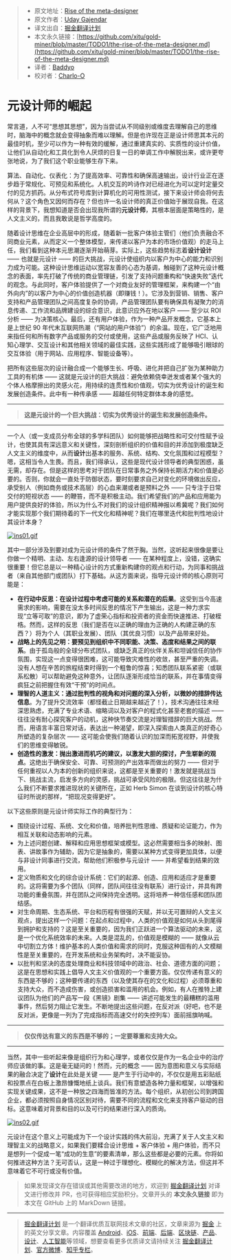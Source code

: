 > * 原文地址：[Rise of the meta-designer](https://interactions.acm.org/archive/view/july-august-2019/the-rise-of-the-meta-designer)
> * 原文作者：[Uday Gajendar](http://ghostinthepixel.com/)
> * 译文出自：[掘金翻译计划](https://github.com/xitu/gold-miner)
> * 本文永久链接：[https://github.com/xitu/gold-miner/blob/master/TODO1/the-rise-of-the-meta-designer.md](https://github.com/xitu/gold-miner/blob/master/TODO1/the-rise-of-the-meta-designer.md)
> * 译者：[Baddyo](https://juejin.im/user/5b0f6d4b6fb9a009e405dda1)
> * 校对者：[Charlo-O](https://github.com/Charlo-O)

# 元设计师的崛起

常言道，人不可“思想其思想”，因为当尝试从不同级别或维度去理解自己的思维时，脑海中的概念就会变得抽象而难以理解。但是也许现在正是设计师思其本元的最佳时机，至少可以作为一种有效的缓解，通过重建真实的、实质性的设计价值，让他们从自动化和工具化到令人厌烦的日复一日的单调工作中解脱出来，或许更夸张地说，为了我们这个职业能够生存下来。

算法、自动化、仪表化：为了提高效率、可靠性和确保高速输出，设计行业正在逐步趋于常规化、可预见和系统化。人机交互的吟诗作对已经进化为可以定时定量交付的见方抓药。从分布式符号库到计算机化的可用性测试，接下来设计师会将何去何从？这个角色又因何而存在？但也许一名设计师的真正价值始于展现自我。在这样的背景下，我想知道是否会出现我所谓的**元设计师**，其根本层面是策略性的，是人文主义的，而且我敢说是哲学高度的。

随着设计思维在企业高层中的形成，随着新一批客户体验主管们（他们负责融合不同商业元素，从而定义一个整体模型，来传递以客户为本的市场价值观）的走马上任，我们看到这种本元思潮逐渐开始萌芽。实际上，这些趋势标志着**设计设计** —— 也就是元设计 —— 的巨大挑战，元设计使组织内以客户为中心的能力和识别力成为可能。这种设计思维运动以宽容友善的心态为基调，触碰到了这种元设计概念的表面，率先打破了传统的商业管理链，引发了支持问题重构和“快速失败”迭代的观念。与此同时，客户体验提供了一个对商业友好的管理框架，来构建一个“由外向内”的以客户为中心的价值创造机器（即赚钱！）。它涉及到营销、销售、客户支持和产品管理团队之间高度复杂的协调，产品管理团队要有确保具有凝聚力的消息传递、工作流和品牌建设的综合意识，此意识应外在地以客户 —— 至少以 ROI 分析 —— 为决策核心。最后，还有用户体验，作为一种产品开发概念，它基本上是上世纪 90 年代末互联网热潮（“网站的用户体验”）的余温。现在，它广泛地用来指任何和所有数字产品或服务的交付或使用，这些产品或服务反映了 HCI、认知心理学、交互设计和其他相关领域的最佳实践，这些实践形成了能够吸引眼球的交互体验（用于网站、应用程序、智能设备等）。

把所有这些层次的设计融合成一个能够生长、呼吸、进化并把自己扩张为某种助力工具的有机体 —— 这就是元设计的巨大挑战：避免依赖侥幸迸发或者某个强大的个体人格摩擦出的灵感火花，用持续的连贯性和价值观，切实为优秀设计的诞生和发展创造条件。此中有一种传承感 —— 超越任何特定群体本身的感觉。

---

> **这是元设计的一个巨大挑战：切实为优秀设计的诞生和发展创造条件。**

---

一个人（或一支成员分布全球的多学科团队）如何能够把战略性和可交付性赋予设计，也使其具有深远意义和关键性，深刻剖析组织的价值和目的并添加到极度缺乏人文主义的维度中，从而**设计**出基本的服务、系统、结构、文化氛围和过程模型？嗯，这相当令人生畏。而且，我们得承认，这些是现代设计领导者的典型困惑，虽无需，却存在。但是这样的思考对于团队在日常事务之外保持长期活力和价值是必要的。否则，你就会一直处于防御状态，要时刻要求自己对变化的环境做出反应，承受别人（例如商务或技术高层）的心血来潮或者是预料之外 —— 只专注于日常交付的短视状态 —— 的鞭笞，而不是积极主动。我们希望我们的产品和应用能为用户提供良好的体验，所以为什么不对我们的设计组织精神报以希冀呢？我们如何才能实现那个我们期待着的下一代文化和精神呢？我们在哪里迭代和批判性地设计其设计本身？

[![ins01.gif](https://deliveryimages.acm.org/10.1145/3340000/3338285/ins01.gif)](http://deliveryimages.acm.org/10.1145/3340000/3338285/ins01.gif)

其中一部分涉及到要对成为元设计师的条件了然于胸。当然，这听起来很像是要让你做一个精明、主动、左右逢源的设计领导者 —— 在某种程度上，没错，这确实很重要！但它总是以一种精心设计的方式重新构建你的观点和行动，为同事和挑战者（来自其他部门或团队）打下基础。从这方面来说，指导元设计师的核心原则可能是：

* **在行动中反思：在设计过程中考虑可能的关系和潜在的后果**。这受到当今高速需求的影响，需要在没太多时间反思的情况下产生输出，这是一种力求实现“立等可取”的意识，即为了虚荣心指标和投资者的资金而快速推进、打破桎梏。然而，这样的反思（我们是否在以正确的理由为正确的人构建正确的东西？）将为个人（其职业发展）、团队（其优良习惯）以及产品带来好处。
* **战略上的先见之明：要预见到组织中不同职能、决策、态度和结果之间的联系**。由于孤岛般的全球分布式团队，或缺乏真正的伙伴关系和坦诚信任的协作氛围，实现这一点变得很困难，这可能导致灾难性的收敛，甚至严重的失调。没有人想在辛苦的旅程结束时得到一个粗鲁的惊喜；知悉团队联系紧密（或联系松散）可以帮助避免这种意外，让团队逐渐形成恰当的联系，并在事情变得疯狂之前把握住有效“干预”的时间点。
* **理智的人道主义：通过批判性的视角和对问题的深入分析，以微妙的措辞传达信息**。为了提升交流效率（都怪截止日期越来越近了！），技术沟通往往未经深思熟虑，充满了专业术语、缩略词以及对客户的程式化甚至老套的描述 —— 往往没有耐心探究客户的动机，这种快节奏交流是对理智措辞的巨大挑战。然而，用语言丰富日常对话，表达出一种渴望，即深入探索由人类真正的好奇心所塑造的复杂层次 —— 这可能会使我们随着认识的加深而拓宽视野，并使我们的思维变得敏锐。
* **创造性的激发：抛出激进而机巧的建议，以激发大胆的探讨，产生崭新的观点**。这绝出于确保安全、可靠、可预测的产出效率而做出的努力 —— 但对于任何重视以人为本的创新的组织来说，这都是至关重要的！激发就是挑战当下、挑战主流，启发多方向的灵感，挑战可承受风险的极限。但这往往是为什么我们不断要求推进现状的关键所在，正如 Herb Simon 在谈到设计的核心特征时所说的那样，“把现况变得更好”。

以下这些原则是元设计师实际工作的典型行为：

* 围绕设计过程、系统、文化和价值，培养批判性思维、质疑和论证能力，作为相互关联和动态影响的元素。
* 为上述问题创建、解释和应用思想框架或模型。这必然需要相当多的映射、图表、讲故事作为辅助，因为它是抽象的，需要以某种方式变得更加具体，以便与非设计同事进行交流，帮助他们积极参与元设计 —— 并希望看到结果的效用。
* 定义物质和文化的综合设计系统：它们的起源、创造、应用和适应才是重要的。这将需要为多个团队（同样，团队间往往没有联系）进行设计，并具有跨功能的重叠氛围，并在团队之间保持完全透明。这将培养一种信任感和团队团结感。
* 对生命周期、生态系统、平台和历程有很强的天赋，并以无可置辩的人文主义观点，提出这样一个问题：在起点和过程中，人类的价值观是如何从头到尾得到拥护和支持的？这是至关重要的，因为我们正跃进一个算法驱动的未来，这是一个优化系统效率的未来。人类是混乱的，价值观是模糊的 —— 就像从云中切割立方体！维护基本的人类价值和需求的同时，克服这种固有的人文模糊性是至关重要的，在开发系统和业务架构时，决不能妥协。
* 以批判和坚决的态度处理商业和科技领域中的政治、社会、道德方面的问题；这是在思想和实践上倡导人文主义价值观的一个重要方面。仅仅传递有意义的东西是不够的；这种要传递的东西（以及使其存在的文化和过程）必须尊重和支持大众，而不造成伤害，或创造损害和滥用的机会。例如，有人在推特上建议团队为他们的产品写一段《黑镜》剧集 —— 讲述可能发生的最糟糕的滥用事件，然后努力阻止它发生。不断地提出这些问题，在反对派（好吧，也不是反对派，更像是一列为了完成指标而高速交付的失控列车）面前摇旗呐喊。

---

> **仅仅传达有意义的东西是不够的；一定要尊重和支持大众。**

---

当然，其中一些听起来像是组织行为和心理学，或者仅仅是作为一名企业中的治疗师应该做的事。这是毫无疑问的！然而，元的概念 —— 因为意图和意义与实际结果的融合决定了**设计**在此处是关键 —— 是产生于行动中的，不仅仅是用五彩贴纸和投票点在白板上激昂慷慨地纸上谈兵。我们有意塑造各种力量和框架，以增强和实现关键成果，这不是一种放之四海而皆准的方法。每个组织，从初创公司到跨国企业，都必须按照自身情况区别对待，需要不同的流程和文化来支持客户驱动的目标。这意味着对背景和目的以及可行的结果进行深入的质询。

[![ins02.gif](https://deliveryimages.acm.org/10.1145/3340000/3338285/ins02.gif)](http://deliveryimages.acm.org/10.1145/3340000/3338285/ins02.gif)

元设计在这个意义上可能成为下一个设计实践的伟大前沿，充满了关于人文主义和理智主义的战略意义，如果我们要糅合设计思维 + 客户体验 + 用户体验，而不只是想列一个促成一笔“成功的生意”的要素清单，那么这些都是必要的元素。你将如何推进这种方法？无可否认，这是一种过于理想化、模糊化的解决方法，但这并不意味着它不可行或没有价值。

> 如果发现译文存在错误或其他需要改进的地方，欢迎到 [掘金翻译计划](https://github.com/xitu/gold-miner) 对译文进行修改并 PR，也可获得相应奖励积分。文章开头的 **本文永久链接** 即为本文在 GitHub 上的 MarkDown 链接。

---

> [掘金翻译计划](https://github.com/xitu/gold-miner) 是一个翻译优质互联网技术文章的社区，文章来源为 [掘金](https://juejin.im) 上的英文分享文章。内容覆盖 [Android](https://github.com/xitu/gold-miner#android)、[iOS](https://github.com/xitu/gold-miner#ios)、[前端](https://github.com/xitu/gold-miner#前端)、[后端](https://github.com/xitu/gold-miner#后端)、[区块链](https://github.com/xitu/gold-miner#区块链)、[产品](https://github.com/xitu/gold-miner#产品)、[设计](https://github.com/xitu/gold-miner#设计)、[人工智能](https://github.com/xitu/gold-miner#人工智能)等领域，想要查看更多优质译文请持续关注 [掘金翻译计划](https://github.com/xitu/gold-miner)、[官方微博](http://weibo.com/juejinfanyi)、[知乎专栏](https://zhuanlan.zhihu.com/juejinfanyi)。
